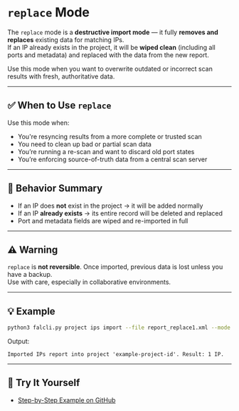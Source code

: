 # `replace` Mode

The `replace` mode is a **destructive import mode** — it fully **removes and replaces** existing data for matching IPs.  
If an IP already exists in the project, it will be **wiped clean** (including all ports and metadata) and replaced with the data from the new report.

Use this mode when you want to overwrite outdated or incorrect scan results with fresh, authoritative data.

---

## ✅ When to Use `replace`

Use this mode when:

- You're resyncing results from a more complete or trusted scan
- You need to clean up bad or partial scan data
- You’re running a re-scan and want to discard old port states
- You’re enforcing source-of-truth data from a central scan server

---

## 🧠 Behavior Summary

- If an IP does **not** exist in the project → it will be added normally
- If an IP **already exists** → its entire record will be deleted and replaced
- Port and metadata fields are wiped and re-imported in full

---

## ⚠️ Warning

`replace` is **not reversible**. Once imported, previous data is lost unless you have a backup.  
Use with care, especially in collaborative environments.

---

## 💡 Example

```bash
python3 falcli.py project ips import --file report_replace1.xml --mode replace
```

Output:

```text
Imported IPs report into project 'example-project-id'. Result: 1 IP.
```

---

## 🔗 Try It Yourself

- [Step-by-Step Example on GitHub](https://github.com/Falcoria/falcoria-use-cases/tree/main/import-mode-replace)
